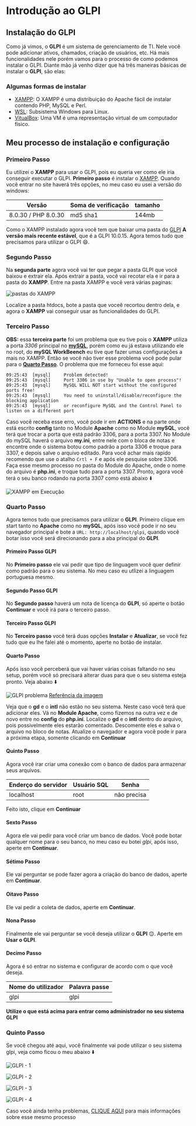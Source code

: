 # Introdução ao GLPI

## Instalação do GLPI

Como já vimos, o **GLPI** é um sistema de gerenciamento de TI. Nele você pode adicionar ativos, chamados, criação de usuários, etc. Há mais funcionalidades nele porém vamos para o processo de como podemos instalar o GLPI. Diante mão já venho dizer que há três maneiras básicas de instalar o **GLPI**, são elas: <br> 
 
### Algumas formas de instalar
 - [XAMPP](https://www.apachefriends.org/pt_br/index.html): O XAMPP é uma distribuição do Apache fácil de instalar contendo PHP, MySQL e Perl. 
 - [WSL](https://learn.microsoft.com/pt-br/windows/wsl/): Subsistema Windows para Linux.
 - [VitualBox](https://www.virtualbox.org/): Uma VM é uma representação virtual de um computador físico.

## Meu processo de instalação e configuração

### Primeiro Passo

Eu utilizei o **XAMPP** para usar o GLPI, pois eu queria ver como ele iria conseguir executar o GLPI. **Primeiro passo** é instalar o [XAMPP](https://www.apachefriends.org/pt_br/download.html). Quando você entrar no site haverá três opções, no meu caso eu usei a versão do windows:


| Versão  | Soma de verificação | tamanho |
| --------| -------------       | -------- |
| 8.0.30 / PHP 8.0.30   | md5 sha1    | 144mb    |

Como o XAMPP instalado agora você tem que baixar uma pasta do [GLPI](https://glpi-project.org/pt-br/baixar/) **A versão mais recente estável**, que é a  GLPI 10.0.15. Agora temos tudo que precisamos para utilizar o GLPI :smile:.

### Segundo Passo

Na **segunda parte** agora você vai ter que pegar a pasta GLPI que você baixou e extrair ela. Após extrair a pasta, você vai recotar ela e ir para a pasta do **XAMPP**. Entre na pasta XAMPP e você verá várias paginas:

![pastas do XAMPP](img/xampp-src.png)

Localize a pasta htdocs, bote a pasta que voceê recortou dentro dela, e agora o **XAMPP** vai conseguir usar as funcionalidades do GLPI. 

### Terceiro Passo

**OBS:** essa **terceira parte** foi um problema que eu tive pois o **XAMPP** utiliza a porta *3306* principal no [**mySQL**](https://www.mysql.com/), porém como eu já estava utilizando ele no root, do **mySQL WorkBeench** eu tive que fazer umas configurações a mais no XAMPP. Então se você não tiver esse problema você pode pular para o [**Quarto Passo**](#quarto-passo). O problema que me forneceu foi esse aqui:

```
09:25:43  [mysql]     Problem detected!
09:25:43  [mysql]     Port 3306 in use by "Unable to open process"!
09:25:43  [mysql]     MySQL WILL NOT start without the configured ports free!
09:25:43  [mysql]     You need to uninstall/disable/reconfigure the blocking application
09:25:43  [mysql]     or reconfigure MySQL and the Control Panel to listen on a different port
```

Caso você receba esse erro, você pode ir em **ACTIONS** e na parte onde está escrito **config** tanto no Module **Apache** como no Module **mySQL**, você terá que trocar a porta que está padrão 3306, para a porta 3307. No Module do mySQL haverá o arquivo **my.ini**, entre nele com o bloca de notas e encontre onde o sistema botou como padrão a porta 3306 e troque para 3307, e depois salve o arquivo editado. Para você achar mais rapido recomendo que use o atalho `Crtl + F` e após ele pesquise sobre 3306. Faça esse mesmo processo no pasta do Module do Apache, onde o nome do arquivo é **php.ini**, e troque tudo para a porta 3307. Pronto, agora você terá o seu banco rodando na porta 3307 como está abaixo :arrow_down:

![XAMPP em Execução](img/xampp-execucao.png)

### Quarto Passo

Agora temos tudo que precisamos para utilizar o **GLPI**. Primeiro clique em start tanto no **Apache** como no **mySQL**, após isso você pode ir no seu navegador principal e bote a `URL: http://localhost/glpi`, quando você botar isso você será direcionando para a aba principal do **GLPI**.

#### Primeiro Passo GLPI

No **Primeiro passo** ele vai pedir que tipo de linguagem você quer definir como padrão para o seu sistema. No meu caso eu utlizei a linguagem portuguesa mesmo.

#### Segundo Passo GLPI

No **Segundo passo** haverá um nota de licença do  **GLPI**, só aperte o botão **Continuar** e você irá para o terceiro passo.

#### Terceiro Passo GLPI

No **Terceiro passo** você terá duas opções **Instalar** e **Atualizar**, se você fez tudo que eu lhe falei até o momento, aperte no botão de instalar.

#### Quarto Passo

Após isso você perceberá que vai haver várias coisas faltando no seu setup, porém você só precisará alterar duas para que o seu sistema esteja pronto. Veja abaixo :arrow_down:

![GLPI problema](img/glpi-problema.png)
[Referência da imagem](https://www.youtube.com/watch?v=7-CqrK9pxz4&t=9s)

Veja que o **gd** e o **intl** não estão no seu sistema. Neste caso você terá que adicionar eles. Vá no **Module Apache**, como fizemos na outra vez e de novo entre no **config** do **php.ini**. Localize o **gd** e o **intl** dentro do arquivo, pois possivelmente eles estarão comentado. Descomente eles e salva o arquivo no bloco de notas. Atualize o navegador e agora você pode ir para a próxima etapa, somente clicando em **Continuar**

#### Quinto Passo

Agora você irar criar uma conexão com  o banco de dados para armazenar seus arquivos.

| Enderço do servidor  | Usuário SQL | Senha |
| --------| -------------       | -------- |
| localhost | root    | não precisa   |

Feito isto, clique em **Continuar**

#### Sexto Passo

Agora ele vai pedir para você criar um banco de dados. Você pode botar qualquer nome para o seu banco, no meu caso eu botei *glpi*, após isso, aperte em **Continuar**.

#### Sétimo Passo

Ele vai perguntar se pode fazer agora a criação do banco de dados,  aperte em **Continuar**.

#### Oitavo Passo

Ele vai pedir a coleta de dados, aperte em **Continuar**.

#### Nona Passo

Finalmente ele vai perguntar se você deseja utilizar o **GLPI** :relieved:. Aperte em **Usar o GLPI**.

#### Decimo Passo 

Agora é só entrar no sistema e configurar de acordo com o que você deseja.

| Nome do utilizador  | Palavra passe | 
| --------| -------------       | 
| glpi | glpi    | 

**Utilize o que está acima para entrar como administrador no seu sistema GLPI**

### Quinto Passo

Se você chegou até aqui, você finalmente vai pode utilizar o seu sistema glpi, veja como ficou o meu abaixo :arrow_down:

![GLPI - 1](img/glpi2.png)

![GLPI - 2](img/glpi3.png)

![GLPI - 3](img/glpi4.png)

![GLPI - 4](img/glpi5.png)


Caso você ainda tenha problemas, [CLIQUE AQUI](https://www.youtube.com/watch?v=7-CqrK9pxz4&t=9s) para mais informações sobre esse mesmo processo


